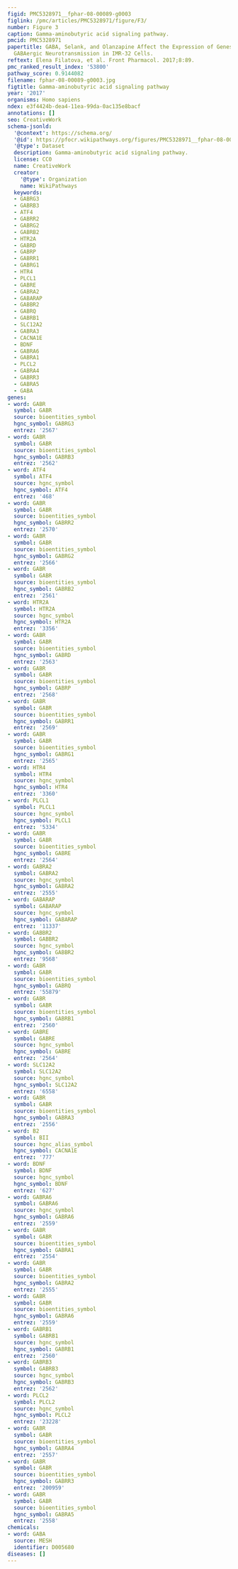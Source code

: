 ```yaml
---
figid: PMC5328971__fphar-08-00089-g0003
figlink: /pmc/articles/PMC5328971/figure/F3/
number: Figure 3
caption: Gamma-aminobutyric acid signaling pathway.
pmcid: PMC5328971
papertitle: GABA, Selank, and Olanzapine Affect the Expression of Genes Involved in
  GABAergic Neurotransmission in IMR-32 Cells.
reftext: Elena Filatova, et al. Front Pharmacol. 2017;8:89.
pmc_ranked_result_index: '53800'
pathway_score: 0.9144082
filename: fphar-08-00089-g0003.jpg
figtitle: Gamma-aminobutyric acid signaling pathway
year: '2017'
organisms: Homo sapiens
ndex: e3f4424b-dea4-11ea-99da-0ac135e8bacf
annotations: []
seo: CreativeWork
schema-jsonld:
  '@context': https://schema.org/
  '@id': https://pfocr.wikipathways.org/figures/PMC5328971__fphar-08-00089-g0003.html
  '@type': Dataset
  description: Gamma-aminobutyric acid signaling pathway.
  license: CC0
  name: CreativeWork
  creator:
    '@type': Organization
    name: WikiPathways
  keywords:
  - GABRG3
  - GABRB3
  - ATF4
  - GABRR2
  - GABRG2
  - GABRB2
  - HTR2A
  - GABRD
  - GABRP
  - GABRR1
  - GABRG1
  - HTR4
  - PLCL1
  - GABRE
  - GABRA2
  - GABARAP
  - GABBR2
  - GABRQ
  - GABRB1
  - SLC12A2
  - GABRA3
  - CACNA1E
  - BDNF
  - GABRA6
  - GABRA1
  - PLCL2
  - GABRA4
  - GABRR3
  - GABRA5
  - GABA
genes:
- word: GABR
  symbol: GABR
  source: bioentities_symbol
  hgnc_symbol: GABRG3
  entrez: '2567'
- word: GABR
  symbol: GABR
  source: bioentities_symbol
  hgnc_symbol: GABRB3
  entrez: '2562'
- word: ATF4
  symbol: ATF4
  source: hgnc_symbol
  hgnc_symbol: ATF4
  entrez: '468'
- word: GABR
  symbol: GABR
  source: bioentities_symbol
  hgnc_symbol: GABRR2
  entrez: '2570'
- word: GABR
  symbol: GABR
  source: bioentities_symbol
  hgnc_symbol: GABRG2
  entrez: '2566'
- word: GABR
  symbol: GABR
  source: bioentities_symbol
  hgnc_symbol: GABRB2
  entrez: '2561'
- word: HTR2A
  symbol: HTR2A
  source: hgnc_symbol
  hgnc_symbol: HTR2A
  entrez: '3356'
- word: GABR
  symbol: GABR
  source: bioentities_symbol
  hgnc_symbol: GABRD
  entrez: '2563'
- word: GABR
  symbol: GABR
  source: bioentities_symbol
  hgnc_symbol: GABRP
  entrez: '2568'
- word: GABR
  symbol: GABR
  source: bioentities_symbol
  hgnc_symbol: GABRR1
  entrez: '2569'
- word: GABR
  symbol: GABR
  source: bioentities_symbol
  hgnc_symbol: GABRG1
  entrez: '2565'
- word: HTR4
  symbol: HTR4
  source: hgnc_symbol
  hgnc_symbol: HTR4
  entrez: '3360'
- word: PLCL1
  symbol: PLCL1
  source: hgnc_symbol
  hgnc_symbol: PLCL1
  entrez: '5334'
- word: GABR
  symbol: GABR
  source: bioentities_symbol
  hgnc_symbol: GABRE
  entrez: '2564'
- word: GABRA2
  symbol: GABRA2
  source: hgnc_symbol
  hgnc_symbol: GABRA2
  entrez: '2555'
- word: GABARAP
  symbol: GABARAP
  source: hgnc_symbol
  hgnc_symbol: GABARAP
  entrez: '11337'
- word: GABBR2
  symbol: GABBR2
  source: hgnc_symbol
  hgnc_symbol: GABBR2
  entrez: '9568'
- word: GABR
  symbol: GABR
  source: bioentities_symbol
  hgnc_symbol: GABRQ
  entrez: '55879'
- word: GABR
  symbol: GABR
  source: bioentities_symbol
  hgnc_symbol: GABRB1
  entrez: '2560'
- word: GABRE
  symbol: GABRE
  source: hgnc_symbol
  hgnc_symbol: GABRE
  entrez: '2564'
- word: SLC12A2
  symbol: SLC12A2
  source: hgnc_symbol
  hgnc_symbol: SLC12A2
  entrez: '6558'
- word: GABR
  symbol: GABR
  source: bioentities_symbol
  hgnc_symbol: GABRA3
  entrez: '2556'
- word: B2
  symbol: BII
  source: hgnc_alias_symbol
  hgnc_symbol: CACNA1E
  entrez: '777'
- word: BDNF
  symbol: BDNF
  source: hgnc_symbol
  hgnc_symbol: BDNF
  entrez: '627'
- word: GABRA6
  symbol: GABRA6
  source: hgnc_symbol
  hgnc_symbol: GABRA6
  entrez: '2559'
- word: GABR
  symbol: GABR
  source: bioentities_symbol
  hgnc_symbol: GABRA1
  entrez: '2554'
- word: GABR
  symbol: GABR
  source: bioentities_symbol
  hgnc_symbol: GABRA2
  entrez: '2555'
- word: GABR
  symbol: GABR
  source: bioentities_symbol
  hgnc_symbol: GABRA6
  entrez: '2559'
- word: GABRB1
  symbol: GABRB1
  source: hgnc_symbol
  hgnc_symbol: GABRB1
  entrez: '2560'
- word: GABRB3
  symbol: GABRB3
  source: hgnc_symbol
  hgnc_symbol: GABRB3
  entrez: '2562'
- word: PLCL2
  symbol: PLCL2
  source: hgnc_symbol
  hgnc_symbol: PLCL2
  entrez: '23228'
- word: GABR
  symbol: GABR
  source: bioentities_symbol
  hgnc_symbol: GABRA4
  entrez: '2557'
- word: GABR
  symbol: GABR
  source: bioentities_symbol
  hgnc_symbol: GABRR3
  entrez: '200959'
- word: GABR
  symbol: GABR
  source: bioentities_symbol
  hgnc_symbol: GABRA5
  entrez: '2558'
chemicals:
- word: GABA
  source: MESH
  identifier: D005680
diseases: []
---
```

